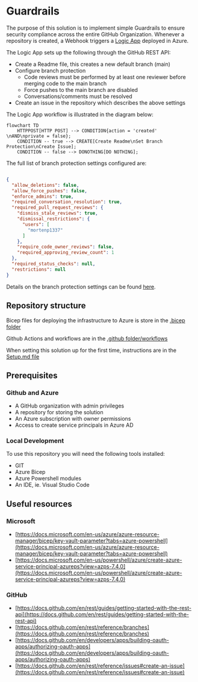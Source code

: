 # Guardrails

The purpose of this solution is to implement simple Guardrails to ensure security compliance across the entire GitHub Organization. Whenever a repository is created, a Webhook triggers a [Logic App](https://docs.microsoft.com/en-us/azure/logic-apps/) deployed in Azure.

The Logic App sets up the following through the GitHub REST API:

- Create a Readme file, this creates a new default branch (main)
- Configure branch protection
  - Code reviews must be performed by at least one reviewer before merging code to the main branch
  - Force pushes to the main branch are disabled
  - Conversations/comments must be resolved
- Create an issue in the repository which describes the above settings

The Logic App workflow is illustrated in the diagram below:

```mermaid
flowchart TD
    HTTPPOST[HTTP POST] --> CONDITION{action = 'created' \nAND\nprivate = false};
    CONDITION -- true --> CREATE[Create Readme\nSet Branch Protection\nCreate Issue];
    CONDITION -- false --> DONOTHING[DO NOTHING];
```

The full list of branch protection settings configured are:

```json

{
  "allow_deletions": false,
  "allow_force_pushes": false,
  "enforce_admins": true,
  "required_conversation_resolution": true,
  "required_pull_request_reviews": {
    "dismiss_stale_reviews": true,
    "dismissal_restrictions": {
      "users": [
        "mortenp1337"
      ]
    },
    "require_code_owner_reviews": false,
    "required_approving_review_count": 1
  },
  "required_status_checks": null,
  "restrictions": null
}

```

Details on the branch protection settings can be found [here](https://docs.github.com/en/rest/reference/branches#update-branch-protection).

## Repository structure

Bicep files for deploying the infrastructure to Azure is store in the [.bicep folder](./.bicep)

Github Actions and workflows are in the [.github folder/workflows](./.github/workflows)

When setting this solution up for the first time, instructions are in the [Setup.md file](./setup/Setup.md)

## Prerequisites

### Github and Azure

- A GitHub organization with admin privileges
- A repository for storing the solution
- An Azure subscription with owner permissions
- Access to create service principals in Azure AD

### Local Development

To use this repository you will need the following tools installed:

- GIT
- Azure Bicep
- Azure Powershell modules
- An IDE, ie. Visual Studio Code

## Useful resources

### Microsoft

- [https://docs.microsoft.com/en-us/azure/azure-resource-manager/bicep/key-vault-parameter?tabs=azure-powershell](https://docs.microsoft.com/en-us/azure/azure-resource-manager/bicep/key-vault-parameter?tabs=azure-powershell)
- [https://docs.microsoft.com/en-us/powershell/azure/create-azure-service-principal-azureps?view=azps-7.4.0](https://docs.microsoft.com/en-us/powershell/azure/create-azure-service-principal-azureps?view=azps-7.4.0)

### GitHub

- [https://docs.github.com/en/rest/guides/getting-started-with-the-rest-api](https://docs.github.com/en/rest/guides/getting-started-with-the-rest-api)
- [https://docs.github.com/en/rest/reference/branches](https://docs.github.com/en/rest/reference/branches)
- [https://docs.github.com/en/developers/apps/building-oauth-apps/authorizing-oauth-apps](https://docs.github.com/en/developers/apps/building-oauth-apps/authorizing-oauth-apps)
- [https://docs.github.com/en/rest/reference/issues#create-an-issue](https://docs.github.com/en/rest/reference/issues#create-an-issue)